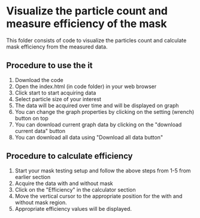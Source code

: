 # Visualize the particle count and measure efficiency of the mask

This folder consists of code to visualize the particles count and calculate mask efficiency from the measured data.


## Procedure to use the it

1. Download the code
2. Open the index.html (in code folder) in your web browser
3. Click start to start acquiring data
4. Select particle size of your interest
5. The data will be acquired over time and will be displayed on graph
6. You can change the graph properties by clicking on the setting (wrench) button on top
7. You can download current graph data by clicking on the "download current data" button
8. You can download all data using "Download all data button"


## Procedure to calculate efficiency

1. Start your mask testing setup and follow the above steps from 1-5 from earlier section
2. Acquire the data with and without mask
3. Click on the "Efficiency" in the calculator section
4. Move the vertical cursor to the appropriate position for the with and without mask region.
4. Appropriate efficiency values will be displayed.
